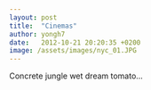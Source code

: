 ```yaml
---
layout: post
title:  "Cinemas"
author: yongh7
date:   2012-10-21 20:20:35 +0200
image: /assets/images/nyc_01.JPG
---
```


Concrete jungle wet dream tomato...